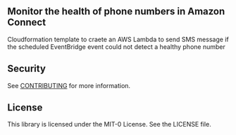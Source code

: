 ## Monitor the health of phone numbers in Amazon Connect

Cloudformation template to craete an AWS Lambda to send SMS message if the scheduled EventBridge event could not detect a healthy phone number

## Security

See [CONTRIBUTING](CONTRIBUTING.md#security-issue-notifications) for more information.

## License

This library is licensed under the MIT-0 License. See the LICENSE file.

